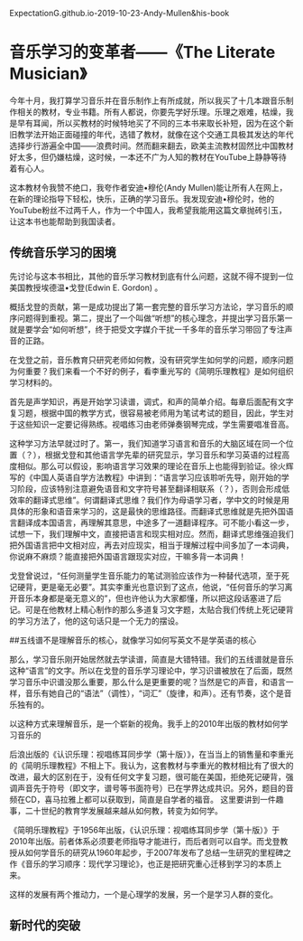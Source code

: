 ExpectationG.github.io-2019-10-23-Andy-Mullen&his-book

# 音乐学习的变革者——《The Literate Musician》
今年十月，我打算学习音乐并在音乐制作上有所成就，所以我买了十几本跟音乐制作相关的教材，专业书籍。所有人都说，你要先学好乐理。乐理之艰难，枯燥，我是早有耳闻，所以买教材的时候特地买了不同的三本书来取长补短，因为在这个新旧教学法开始正面碰撞的年代，选错了教材，就像在这个交通工具极其发达的年代选择步行游遍全中国——浪费时间。然而翻来翻去，欧美主流教材固然比中国教材好太多，但仍嫌枯燥，这时候，一本还不广为人知的教材在YouTube上静静等待着有心人。

这本教材令我赞不绝口，我夸作者安迪•穆伦(Andy Mullen)能让所有人在网上，在新的理论指导下轻松，快乐，正确的学习音乐。我发现安迪•穆伦时，他的YouTube粉丝不过两千人，作为一个中国人，我希望我能用这篇文章抛砖引玉，让这本书也能帮助到我国读者。

## 传统音乐学习的困境
先讨论与这本书相比，其他的音乐学习教材到底有什么问题，这就不得不提到一位美国教授埃德温•戈登(Edwin E. Gordon) 。

概括戈登的贡献，第一是成功提出了第一套完整的音乐学习方法论，学习音乐的顺序问题得到重视。第二，提出了一个叫做“听想”的核心理念，并提出学习音乐第一就是要学会“如何听想”，终于把受文字媒介干扰一千多年的音乐学习带回了专注声音的正路。

在戈登之前，音乐教育只研究老师如何教，没有研究学生如何学的问题，顺序问题为何重要？我们来看一个不好的例子，看李重光写的《简明乐理教程》是如何组织学习材料的。

首先是声学知识，再是开始学习读谱，调式，和声的简单介绍。每章后面配有文字复习题，根据中国的教学方式，很容易被老师用为笔试考试的题目，因此，学生对于这些知识一定要记得熟练。视唱练习由老师弹奏钢琴完成，学生需要唱准音高。

这种学习方法早就过时了。第一，我们知道学习语言和音乐的大脑区域在同一个位置（？），根据戈登和其他语言学先辈的研究显示，学习音乐和学习英语的过程高度相似。那么可以假设，影响语言学习效果的理论在音乐上也能得到验证。徐火辉写的《中国人英语自学方法教程》中讲到：“语言学习应该聆听先导，刚开始的学习阶段，应该特别注意避免语音和文字符号甚至翻译相联系（？），否则会形成低效率的翻译式思维”。何谓翻译式思维？我们作为母语学习者，学中文的时候是用具体的形象和语音来学习的，这是最快的思维路径。而翻译式思维就是先把外国语言翻译成本国语言，再理解其意思，中途多了一道翻译程序。可不能小看这一步，试想一下，我们理解中文，直接把语言和现实相对应。然而，翻译式思维强迫我们把外国语言把中文相对应，再去对应现实，相当于理解过程中间多加了一本词典，你说麻不麻烦？能直接把外国语言跟现实对应，干嘛多背一本词典！

戈登曾说过，“任何测量学生音乐能力的笔试测验应该作为一种替代选项，至于死记硬背，更是毫无必要”。其实李重光也意识到了这点，他说，“任何音乐的学习离开音乐本身都是毫无意义的”，但也许他认为大家都懂，所以把这段话塞进了后记。可是在他教材上精心制作的那么多道复习文字题，太贴合我们传统上死记硬背的学习方法了，他的这句话只是一个无力的摆设。

##五线谱不是理解音乐的核心，就像学习如何写英文不是学英语的核心

那么，学习音乐刚开始居然就去学读谱，简直是大错特错。我们的五线谱就是音乐这种“语言”的文字。所以在戈登的音乐学习理论中，学习识谱被放在了后面，既然学习音乐中识谱没那么重要，那么什么是更重要的呢？当然是它的声音，和语言一样，音乐有她自己的“语法”（调性），“词汇”（旋律，和声）。还有节奏，这个是音乐独有的。

以这种方式来理解音乐，是一个崭新的视角。我手上的2010年出版的教材如何学习音乐的

后浪出版的《认识乐理：视唱练耳同步学（第十版）》，在当当上的销售量和李重光的《简明乐理教程》不相上下。我认为，这套教材与李重光的教材相比有了很大的改进，最大的区别在于，没有任何文字复习题，很可能在美国，拒绝死记硬背，强调声音先于符号（即文字，谱号等书面符号）已在学界达成共识。另外，题目的音频在CD，喜马拉雅上都可以获取到，简直是自学者的福音。
这里要讲到一件趣事，二十世纪的教育学发展越来越从如何教，转变为如何学。

《简明乐理教程》于1956年出版，《认识乐理：视唱练耳同步学（第十版）》于2010年出版。前者体系必须要老师指导才能进行，而后者则可以自学。而戈登教授从如何学音乐的研究从1960年起步，于2007年发布了总结一生研究的里程碑之作《音乐的学习顺序：现代学习理论》，也正是把研究重心迁移到学习的本质上来。

这样的发展有两个推动力，一个是心理学的发展，另一个是学习人群的变化。


## 新时代的突破